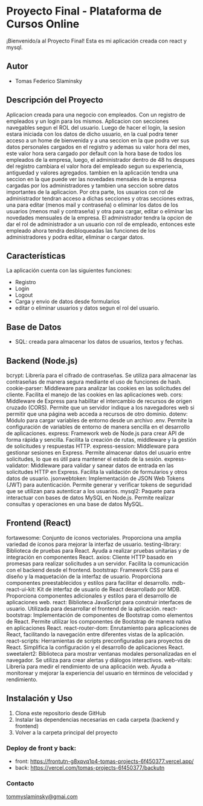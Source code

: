 ﻿# Proyecto Final - Plataforma de Cursos Online
¡Bienvenido/a al Proyecto Final! Esta es mi aplicación creada con react y mysql.
## Autor
- Tomas Federico Slaminsky
## Descripción del Proyecto
Aplicacion creada para una negocio con empleados. Con un registro de empleados y un login para los mismos. Aplicacion con secciones navegables segun el ROL del usuario. Luego de hacer el login, la sesion estara iniciada con los datos de dicho usuario, en la cual podra tener acceso a un home de bienvenida y a una seccion en la que podra ver sus datos personales cargados en el registro y ademas su valor hora del mes, este valor hora sera cargado por default con la hora base de todos los empleados de la empresa, luego, el administrador dentro de 48 hs despues del registro cambiara el valor hora del empleado segun su experiencia, antiguedad y valores agregados. tambien en la aplicación tendra una seccion en la que puede ver las novedades mensales de la empresa cargadas por los administradores y tambien una seccion sobre datos importantes de la aplicacion. Por otra parte, los usuarios con rol de administrador tendran acceso a dichas secciones y otras secciones extras, una para editar (menos mail y contraseña) o eliminar los datos de los usuarios (menos mail y contraseña) y otra para cargar, editar o eliminar las novedades mensuales de la empresa. El administrador tendra la opcion de dar el rol de administrador a un usuario con rol de empleado, entonces este empleado ahora tendra desbloqueadas las funciones de los administradores y podra editar, eliminar o cargar datos.
## Características
La aplicación cuenta con las siguientes funciones:
- Registro
- Login
- Logout
- Carga y envio de datos desde formularios
- editar o eliminar usuarios y datos segun el rol del usuario.
## Base de Datos
- SQL: creada para almacenar los datos de usuarios, textos y fechas.
## Backend (Node.js)
bcrypt: Librería para el cifrado de contraseñas. Se utiliza para almacenar las contraseñas de manera segura mediante el uso de funciones de hash.
cookie-parser: Middleware para analizar las cookies en las solicitudes del cliente. Facilita el manejo de las cookies en las aplicaciones web.
cors: Middleware de Express para habilitar el intercambio de recursos de origen cruzado (CORS). Permite que un servidor indique a los navegadores web si permitir que una página web acceda a recursos de otro dominio.
dotenv: Módulo para cargar variables de entorno desde un archivo .env. Permite la configuración de variables de entorno de manera sencilla en el desarrollo de aplicaciones.
express: Framework web de Node.js para crear API de forma rápida y sencilla. Facilita la creación de rutas, middleware y la gestión de solicitudes y respuestas HTTP.
express-session: Middleware para gestionar sesiones en Express. Permite almacenar datos del usuario entre solicitudes, lo que es útil para mantener el estado de la sesión.
express-validator: Middleware para validar y sanear datos de entrada en las solicitudes HTTP en Express. Facilita la validación de formularios y otros datos de usuario.
jsonwebtoken: Implementación de JSON Web Tokens (JWT) para autenticación. Permite generar y verificar tokens de seguridad que se utilizan para autenticar a los usuarios.
mysql2: Paquete para interactuar con bases de datos MySQL en Node.js. Permite realizar consultas y operaciones en una base de datos MySQL.
## Frontend (React)
fortawesome: Conjunto de íconos vectoriales. Proporciona una amplia variedad de íconos para mejorar la interfaz de usuario.
testing-library: Biblioteca de pruebas para React. Ayuda a realizar pruebas unitarias y de integración en componentes React.
axios: Cliente HTTP basado en promesas para realizar solicitudes a un servidor. Facilita la comunicación con el backend desde el frontend.
bootstrap: Framework CSS para el diseño y la maquetación de la interfaz de usuario. Proporciona componentes preestablecidos y estilos para facilitar el desarrollo.
mdb-react-ui-kit: Kit de interfaz de usuario de React desarrollado por MDB. Proporciona componentes adicionales y estilos para el desarrollo de aplicaciones web.
react: Biblioteca JavaScript para construir interfaces de usuario. Utilizada para desarrollar el frontend de la aplicación.
react-bootstrap: Implementación de componentes de Bootstrap como elementos de React. Permite utilizar los componentes de Bootstrap de manera nativa en aplicaciones React.
react-router-dom: Enrutamiento para aplicaciones de React, facilitando la navegación entre diferentes vistas de la aplicación.
react-scripts: Herramientas de scripts preconfiguradas para proyectos de React. Simplifica la configuración y el desarrollo de aplicaciones React.
sweetalert2: Biblioteca para mostrar ventanas modales personalizadas en el navegador. Se utiliza para crear alertas y diálogos interactivos.
web-vitals: Librería para medir el rendimiento de una aplicación web. Ayuda a monitorear y mejorar la experiencia del usuario en términos de velocidad y rendimiento.
## Instalación y Uso
1. Clona este repositorio desde GitHub
2. Instalar las dependencias necesarias en cada carpeta (backend y frontend)
3. Volver a la carpeta principal del proyecto
### Deploy de front y back:
- front: https://frontutn-g8xqvq1p4-tomas-projects-6f450377.vercel.app/
- back: https://vercel.com/tomas-projects-6f450377/backutn
### Contacto
tommyslaminsky@gmai.com
